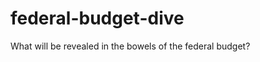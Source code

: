 federal-budget-dive
====================

What will be revealed in the bowels of the federal budget?
